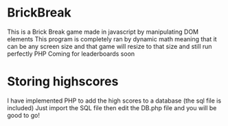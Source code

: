 # BrickBreak
This is a Brick Break game made in javascript by manipulating DOM elements
This program is completely ran by dynamic math meaning that it can be any screen size and that game
will resize to that size and still run perfectly
PHP Coming for  leaderboards soon


# Storing highscores
I have implemented PHP to add the high scores to a database (the sql file is included)
Just import the SQL file then edit the DB.php file and you will be good to go!
